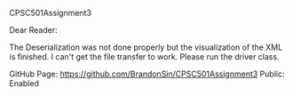 CPSC501Assignment3

Dear Reader:

The Deserialization was not done properly but the visualization of the XML is finished.
I can't get the file transfer to work.
Please run the driver class.

GitHub Page: https://github.com/BrandonSin/CPSC501Assignment3
Public: Enabled